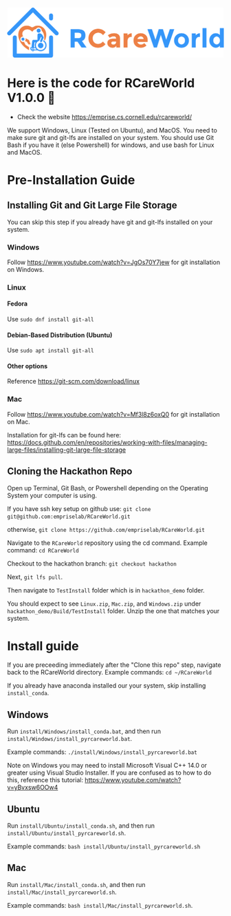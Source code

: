 ![alt text](rcareworld.png)

# Here is the code for RCareWorld V1.0.0 🦾
- Check the website https://emprise.cs.cornell.edu/rcareworld/

We support Windows, Linux (Tested on Ubuntu), and MacOS. You need to make sure git and git-lfs are installed on your system. You should use Git Bash if you have it (else Powershell) for windows, 
and use bash for Linux and MacOS.

# Pre-Installation Guide

## Installing Git and Git Large File Storage

You can skip this step if you already have git and git-lfs installed on your system.

### Windows
Follow https://www.youtube.com/watch?v=JgOs70Y7jew for git installation on Windows.

### Linux
#### Fedora 
Use `sudo dnf install git-all`
#### Debian-Based Distribution (Ubuntu)
Use `sudo apt install git-all`
#### Other options
Reference https://git-scm.com/download/linux

### Mac
Follow https://www.youtube.com/watch?v=Mf3l8z6oxQ0 for git installation on Mac.

Installation for git-lfs can be found here: https://docs.github.com/en/repositories/working-with-files/managing-large-files/installing-git-large-file-storage

## Cloning the Hackathon Repo

Open up Terminal, Git Bash, or Powershell depending on the Operating System your computer is using.

If you have ssh key setup on github use:
`git clone git@github.com:empriselab/RCareWorld.git`

otherwise,
`git clone https://github.com/empriselab/RCareWorld.git`

Navigate to the `RCareWorld` repository using the cd command.
Example command: `cd RCareWorld`

Checkout to the hackathon branch:
`git checkout hackathon`

Next, `git lfs pull`.

Then navigate to `TestInstall` folder which is in `hackathon_demo` folder.

You should expect to see `Linux.zip`, `Mac.zip`, and `Windows.zip` under `hackathon_demo/Build/TestInstall` folder. Unzip the one that matches your system.

# Install guide

If you are preceeding immediately after the "Clone this repo" step, navigate back to the RCareWorld directory.
Example commands: `cd ~/RCareWorld`

If you already have anaconda installed our your system, skip installing `install_conda`. 

## Windows
Run `install/Windows/install_conda.bat`, and then run `install/Windows/install_pyrcareworld.bat`.

Example commands:
`./install/Windows/install_pyrcareworld.bat`

Note on Windows you may need to install Microsoft Visual C++ 14.0 or greater using Visual Studio Installer.
If you are confused as to how to do this, reference this tutorial: https://www.youtube.com/watch?v=yBvxsw6OOw4

## Ubuntu
Run `install/Ubuntu/install_conda.sh`, and then run `install/Ubuntu/install_pyrcareworld.sh`.

Example commands:
`bash install/Ubuntu/install_pyrcareworld.sh`

## Mac
Run `install/Mac/install_conda.sh`, and then run `install/Mac/install_pyrcareworld.sh`.

Example commands:
`bash install/Mac/install_pyrcareworld.sh`. 

